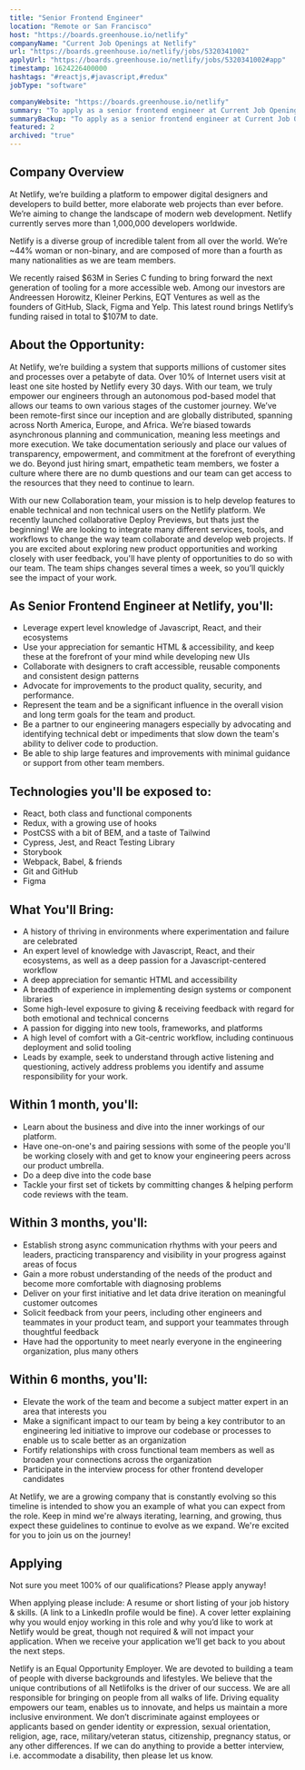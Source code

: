 ```yaml
---
title: "Senior Frontend Engineer"
location: "Remote or San Francisco"
host: "https://boards.greenhouse.io/netlify"
companyName: "Current Job Openings at Netlify"
url: "https://boards.greenhouse.io/netlify/jobs/5320341002"
applyUrl: "https://boards.greenhouse.io/netlify/jobs/5320341002#app"
timestamp: 1624226400000
hashtags: "#reactjs,#javascript,#redux"
jobType: "software"

companyWebsite: "https://boards.greenhouse.io/netlify"
summary: "To apply as a senior frontend engineer at Current Job Openings at Netlify, you preferably need to have some experience in: #reactjs, #javascript, #html."
summaryBackup: "To apply as a senior frontend engineer at Current Job Openings at Netlify, you preferably need to have some #reactjs, #javascript, #html."
featured: 2
archived: "true"
---
```


## Company Overview

At Netlify, we’re building a platform to empower digital designers and developers to build better, more elaborate web projects than ever before. We’re aiming to change the landscape of modern web development. Netlify currently serves more than 1,000,000 developers worldwide.

Netlify is a diverse group of incredible talent from all over the world. We’re ~44% woman or non-binary, and are composed of more than a fourth as many nationalities as we are team members.

We recently raised $63M in Series C funding to bring forward the next generation of tooling for a more accessible web. Among our investors are Andreessen Horowitz, Kleiner Perkins, EQT Ventures as well as the founders of GitHub, Slack, Figma and Yelp. This latest round brings Netlify’s funding raised in total to $107M to date.

## About the Opportunity:

At Netlify, we’re building a system that supports millions of customer sites and processes over a petabyte of data. Over 10% of Internet users visit at least one site hosted by Netlify every 30 days. With our team, we truly empower our engineers through an autonomous pod-based model that allows our teams to own various stages of the customer journey. We’ve been remote-first since our inception and are globally distributed, spanning across North America, Europe, and Africa. We’re biased towards asynchronous planning and communication, meaning less meetings and more execution. We take documentation seriously and place our values of transparency, empowerment, and commitment at the forefront of everything we do. Beyond just hiring smart, empathetic team members, we foster a culture where there are no dumb questions and our team can get access to the resources that they need to continue to learn.

With our new Collaboration team, your mission is to help develop features to enable technical and non technical users on the Netlify platform. We recently launched collaborative Deploy Previews, but thats just the beginning! We are looking to integrate many different services, tools, and workflows to change the way team collaborate and develop web projects. If you are excited about exploring new product opportunities and working closely with user feedback, you'll have plenty of opportunities to do so with our team. The team ships changes several times a week, so you’ll quickly see the impact of your work.

## As Senior Frontend Engineer at Netlify, you'll:

*   Leverage expert level knowledge of Javascript, React, and their ecosystems
*   Use your appreciation for semantic HTML & accessibility, and keep these at the forefront of your mind while developing new UIs
*   Collaborate with designers to craft accessible, reusable components and consistent design patterns
*   Advocate for improvements to the product quality, security, and performance.
*   Represent the team and be a significant influence in the overall vision and long term goals for the team and product.
*   Be a partner to our engineering managers especially by advocating and identifying technical debt or impediments that slow down the team's ability to deliver code to production.
*   Be able to ship large features and improvements with minimal guidance or support from other team members.

## Technologies you'll be exposed to:

*   React, both class and functional components
*   Redux, with a growing use of hooks
*   PostCSS with a bit of BEM, and a taste of Tailwind
*   Cypress, Jest, and React Testing Library
*   Storybook
*   Webpack, Babel, & friends
*   Git and GitHub
*   Figma

## What You'll Bring:

*   A history of thriving in environments where experimentation and failure are celebrated
*   An expert level of knowledge with Javascript, React, and their ecosystems, as well as a deep passion for a Javascript-centered workflow
*   A deep appreciation for semantic HTML and accessibility
*   A breadth of experience in implementing design systems or component libraries
*   Some high-level exposure to giving & receiving feedback with regard for both emotional and technical concerns
*   A passion for digging into new tools, frameworks, and platforms
*   A high level of comfort with a Git-centric workflow, including continuous deployment and solid tooling
*   Leads by example, seek to understand through active listening and questioning, actively address problems you identify and assume responsibility for your work.

## Within 1 month, you'll:

*   Learn about the business and dive into the inner workings of our platform.
*   Have one-on-one's and pairing sessions with some of the people you'll be working closely with and get to know your engineering peers across our product umbrella.
*   Do a deep dive into the code base
*   Tackle your first set of tickets by committing changes & helping perform code reviews with the team.

## Within 3 months, you'll:

*   Establish strong async communication rhythms with your peers and leaders, practicing transparency and visibility in your progress against areas of focus
*   Gain a more robust understanding of the needs of the product and become more comfortable with diagnosing problems
*   Deliver on your first initiative and let data drive iteration on meaningful customer outcomes
*   Solicit feedback from your peers, including other engineers and teammates in your product team, and support your teammates through thoughtful feedback
*   Have had the opportunity to meet nearly everyone in the engineering organization, plus many others

## Within 6 months, you'll:

*   Elevate the work of the team and become a subject matter expert in an area that interests you
*   Make a significant impact to our team by being a key contributor to an engineering led initiative to improve our codebase or processes to enable us to scale better as an organization
*   Fortify relationships with cross functional team members as well as broaden your connections across the organization
*   Participate in the interview process for other frontend developer candidates

At Netlify, we are a growing company that is constantly evolving so this timeline is intended to show you an example of what you can expect from the role. Keep in mind we're always iterating, learning, and growing, thus expect these guidelines to continue to evolve as we expand. We're excited for you to join us on the journey!

## Applying

Not sure you meet 100% of our qualifications? Please apply anyway!

When applying please include: A resume or short listing of your job history & skills. (A link to a LinkedIn profile would be fine). A cover letter explaining why you would enjoy working in this role and why you’d like to work at Netlify would be great, though not required & will not impact your application. When we receive your application we’ll get back to you about the next steps.

Netlify is an Equal Opportunity Employer. We are devoted to building a team of people with diverse backgrounds and lifestyles. We believe that the unique contributions of all Netlifolks is the driver of our success. We are all responsible for bringing on people from all walks of life. Driving equality empowers our team, enables us to innovate, and helps us maintain a more inclusive environment. We don’t discriminate against employees or applicants based on gender identity or expression, sexual orientation, religion, age, race, military/veteran status, citizenship, pregnancy status, or any other differences. If we can do anything to provide a better interview, i.e. accommodate a disability, then please let us know.
